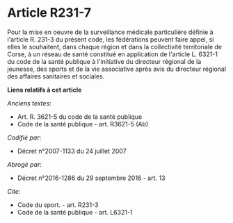 # Article R231-7

Pour la mise en oeuvre de la surveillance médicale particulière définie à l'article R. 231-3 du présent code, les fédérations
peuvent faire appel, si elles le souhaitent, dans chaque région et dans la collectivité territoriale de Corse, à un réseau de
santé constitué en application de l'article L. 6321-1 du code de la santé publique à l'initiative du directeur régional de la
jeunesse, des sports et de la vie associative après avis du directeur régional des affaires sanitaires et sociales.

**Liens relatifs à cet article**

_Anciens textes_:

  - Art. R. 3621-5 du code de la santé publique
  - Code de la santé publique - art. R3621-5 (Ab)

_Codifié par_:

  - Décret n°2007-1133 du 24 juillet 2007

_Abrogé par_:

  - Décret n°2016-1286 du 29 septembre 2016 - art. 13

_Cite_:

  - Code du sport. - art. R231-3
  - Code de la santé publique - art. L6321-1
